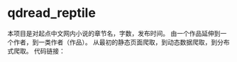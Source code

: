 # qdread_reptile
本项目是对起点中文网内小说的章节名，字数，发布时间。
由一个作品延伸到一个作者，到一类作者（作品）。
从最初的静态页面爬取，到动态数据爬取，到分布式爬取。
代码链接：
